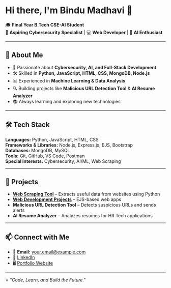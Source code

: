 # Hi there, I'm Bindu Madhavi 👋

🎓 **Final Year B.Tech CSE-AI Student**  
🔐 **Aspiring Cybersecurity Specialist** | 💻 **Web Developer** | 🤖 **AI Enthusiast**

---

## 🚀 About Me
- 🎯 Passionate about **Cybersecurity, AI, and Full-Stack Development**
- 🛠 Skilled in **Python, JavaScript, HTML, CSS, MongoDB, Node.js**
- 📊 Experienced in **Machine Learning & Data Analysis**
- 🔍 Building projects like **Malicious URL Detection Tool** & **AI Resume Analyzer**
- 📚 Always learning and exploring new technologies

---

## 🛠 Tech Stack
**Languages:** Python, JavaScript, HTML, CSS  
**Frameworks & Libraries:** Node.js, Express.js, EJS, Bootstrap  
**Databases:** MongoDB, MySQL  
**Tools:** Git, GitHub, VS Code, Postman  
**Special Interests:** Cybersecurity, AI/ML, Web Scraping

---

## 📌 Projects
- **[Web Scraping Tool](https://github.com/Bindumadhavi-28/WEB_SCRAPING_TOOL)** – Extracts useful data from websites using Python  
- **[Web Development Projects](https://github.com/Bindumadhavi-28/WEB_DEVELOPMENT)** – EJS-based web apps  
- **Malicious URL Detection Tool** – Detects suspicious URLs and sends alerts  
- **AI Resume Analyzer** – Analyzes resumes for HR Tech applications

---

## 📫 Connect with Me
- 📧 **Email:** your.email@example.com  
- 💼 [LinkedIn](https://www.linkedin.com/)  
- 🖥 [Portfolio Website](https://yourportfolio.com)

---

⭐ *"Code, Learn, and Build the Future."*

